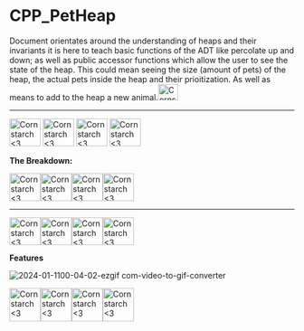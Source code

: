 # CPP_PetHeap
  Document orientates around the understanding of heaps and their invariants
 it is here to teach basic functions of the ADT like percolate up and down;
 as well as public accessor functions which allow the user to see the state of
 the heap. This could mean seeing the size (amount of pets) of the heap, 
 the actual pets inside the heap and their prioitization. As well as 
 means to add to the heap a new animal.<img src="https://github.com/Kingerthanu/CPP_PetHeap/assets/76754592/73320661-83f3-4b56-8342-58c224a33be9" alt="Cornstarch <3" width="35" height="29">

----------------------------------------------------------------------------

<img src="https://github.com/Kingerthanu/CPP_PetHeap/assets/76754592/af8587f0-0507-4d5c-b09b-3a51141ebe45" alt="Cornstarch <3" width="55" height="49"> <img src="https://github.com/Kingerthanu/CPP_PetHeap/assets/76754592/af8587f0-0507-4d5c-b09b-3a51141ebe45" alt="Cornstarch <3" width="55" height="49"> <img src="https://github.com/Kingerthanu/CPP_PetHeap/assets/76754592/af8587f0-0507-4d5c-b09b-3a51141ebe45" alt="Cornstarch <3" width="55" height="49"> <img src="https://github.com/Kingerthanu/CPP_PetHeap/assets/76754592/af8587f0-0507-4d5c-b09b-3a51141ebe45" alt="Cornstarch <3" width="55" height="49">



**The Breakdown:**



<img src="https://github.com/Kingerthanu/CPP_PetHeap/assets/76754592/85b878ef-9cc9-4b8c-8d84-0ff0107be278" alt="Cornstarch <3" width="55" height="49"><img src="https://github.com/Kingerthanu/CPP_PetHeap/assets/76754592/85b878ef-9cc9-4b8c-8d84-0ff0107be278" alt="Cornstarch <3" width="55" height="49"><img src="https://github.com/Kingerthanu/CPP_PetHeap/assets/76754592/85b878ef-9cc9-4b8c-8d84-0ff0107be278" alt="Cornstarch <3" width="55" height="49"><img src="https://github.com/Kingerthanu/CPP_PetHeap/assets/76754592/85b878ef-9cc9-4b8c-8d84-0ff0107be278" alt="Cornstarch <3" width="55" height="49">

----------------------------------------------------------------------------

<img src="https://github.com/Kingerthanu/CPP_PetHeap/assets/76754592/d96a44ba-99e8-4854-a4f8-176b52e5f77d" alt="Cornstarch <3" width="55" height="49"><img src="https://github.com/Kingerthanu/CPP_PetHeap/assets/76754592/d96a44ba-99e8-4854-a4f8-176b52e5f77d" alt="Cornstarch <3" width="55" height="49"><img src="https://github.com/Kingerthanu/CPP_PetHeap/assets/76754592/d96a44ba-99e8-4854-a4f8-176b52e5f77d" alt="Cornstarch <3" width="55" height="49"><img src="https://github.com/Kingerthanu/CPP_PetHeap/assets/76754592/d96a44ba-99e8-4854-a4f8-176b52e5f77d" alt="Cornstarch <3" width="55" height="49">

**Features**

 ![2024-01-1100-04-02-ezgif com-video-to-gif-converter](https://github.com/Kingerthanu/CPP_PetHeap/assets/76754592/e9f09b56-dc89-4474-9812-ce4a3042d090)


<img src="https://github.com/Kingerthanu/CPP_PetHeap/assets/76754592/e0c24b2c-5910-456e-a1eb-b6d4552a7111" alt="Cornstarch <3" width="55" height="59"><img src="https://github.com/Kingerthanu/CPP_PetHeap/assets/76754592/e0c24b2c-5910-456e-a1eb-b6d4552a7111" alt="Cornstarch <3" width="55" height="59"><img src="https://github.com/Kingerthanu/CPP_PetHeap/assets/76754592/e0c24b2c-5910-456e-a1eb-b6d4552a7111" alt="Cornstarch <3" width="55" height="59"><img src="https://github.com/Kingerthanu/CPP_PetHeap/assets/76754592/e0c24b2c-5910-456e-a1eb-b6d4552a7111" alt="Cornstarch <3" width="55" height="59">
